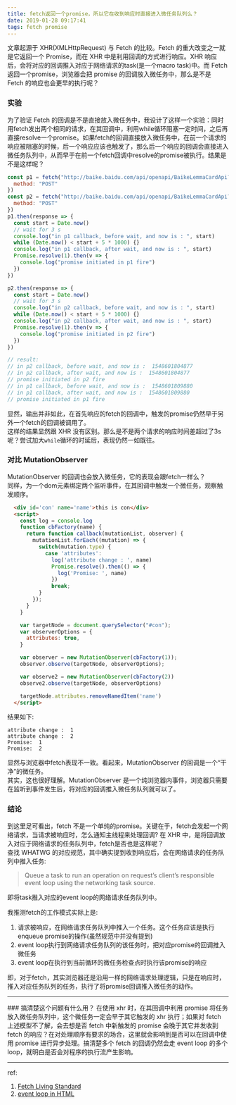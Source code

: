 ```yaml
---
title: fetch返回一个promise，所以它在收到响应时直接进入微任务队列么？
date: 2019-01-28 09:17:41
tags: fetch promise
---
```

文章起源于 XHR(XMLHttpRequest) 与 Fetch 的比较。Fetch 的重大改变之一就是它返回一个 Promise，而在 XHR 中是利用回调的方式进行响应。XHR 响应后，会将对应的回调推入对应于网络请求的task(是一个macro task)中。而 Fetch 返回一个promise，浏览器会把 promise 的回调放入微任务中，那么是不是 Fetch 的响应也会更早的执行呢？   

### 实验
为了验证 Fetch 的回调是不是直接放入微任务中，我设计了这样一个实验：同时用fetch发出两个相同的请求，在其回调中，利用while循环阻塞一定时间，之后再直接resolve一个promise。如果fetch的回调直接放入微任务中，在前一个请求的响应被阻塞的时候，后一个响应应该也触发了，那么后一个响应的回调会直接进入微任务队列中，从而早于在前一个fetch回调中resolve的promise被执行。结果是不是这样呢？      
```javascript
const p1 = fetch("http://baike.baidu.com/api/openapi/BaikeLemmaCardApi?scope=103&format=json&appid=379020&bk_key=shoe&bk_length=60", {
  method: "POST"
})
const p2 = fetch("http://baike.baidu.com/api/openapi/BaikeLemmaCardApi?scope=103&format=json&appid=379020&bk_key=shoe&bk_length=60", {
  method: "POST"
})
p1.then(response => {
  const start = Date.now()
  // wait for 3 s
  console.log("in p1 callback, before wait, and now is : ", start)
  while (Date.now() < start + 5 * 1000) {}
  console.log("in p1 callback, after wait, and now is : ", start)
  Promise.resolve(1).then(v => {
    console.log("promise initiated in p1 fire")
  })
})

p2.then(response => {
  const start = Date.now()
  // wait for 3 s
  console.log("in p2 callback, before wait, and now is : ", start)
  while (Date.now() < start + 5 * 1000) {}
  console.log("in p2 callback, after wait, and now is : ", start)
  Promise.resolve(1).then(v => {
    console.log("promise initiated in p2 fire")
  })
})

// result:
// in p2 callback, before wait, and now is :  1548601804877
// in p2 callback, after wait, and now is :  1548601804877
// promise initiated in p2 fire
// in p1 callback, before wait, and now is :  1548601809880
// in p1 callback, after wait, and now is :  1548601809880
// promise initiated in p1 fire
```
显然，输出并非如此，在首先响应的fetch的回调中，触发的promise仍然早于另外一个fetch的回调被调用了。    
这样的结果显然跟 XHR 没有区别。那么是不是两个请求的响应时间差超过了3s呢？尝试加大`while`循环的时延后，表现仍然一如既往。

### 对比 MutationObserver 
MutationObserver 的回调也会放入微任务，它的表现会跟fetch一样么？  
同样，为一个dom元素绑定两个监听事件，在其回调中触发一个微任务，观察触发顺序。
```html
  <div id='con' name='name'>this is con</div>
  <script>
    const log = console.log
    function cbFactory(name) {
      return function callback(mutationList, observer) {
        mutationList.forEach((mutation) => {
          switch(mutation.type) {
            case 'attributes':
              log('attribute change : ', name)
              Promise.resolve().then(() => {
                log('Promise: ', name)
              })
              break;
          }
        });
      }
    }

    var targetNode = document.querySelector("#con");
    var observerOptions = {
      attributes: true,
    }

    var observer = new MutationObserver(cbFactory(1));
    observer.observe(targetNode, observerOptions);

    var observe2 = new MutationObserver(cbFactory(2))
    observe2.observe(targetNode, observerOptions)

    targetNode.attributes.removeNamedItem('name')
  </script>
```
结果如下: 
```
attribute change :  1
attribute change :  2
Promise:  1
Promise:  2
```
显然与浏览器中fetch表现不一致。看起来，MutationObserver 的回调是一个“干净”的微任务。  
其实，这也很好理解。MutationObserver 是一个纯浏览器内事件，浏览器只需要在监听到事件发生后，将对应的回调推入微任务队列就可以了。

  
### 结论
到这里足可看出，fetch 不是一个单纯的promise。关键在于，fetch会发起一个网络请求，当请求被响应时，怎么通知主线程来处理回调? 在 XHR 中，是将回调放入对应于网络请求的任务队列中，fetch是否也是这样呢？   
查找 WHATWG 的对应规范，其中确实提到收到响应后，会在网络请求的任务队列中推入任务:   
> Queue a task to run an operation on request’s client’s responsible event loop using the networking task source.

即将task推入对应的event loop的网络请求任务队列中。

我推测fetch的工作模式实际上是:
1. 请求被响应，在网络请求任务队列中推入一个任务。这个任务应该是执行 enqueue promise的操作(虽然规范中并没有提到)
2. event loop执行到网络请求任务队列的该任务时，把对应promise的回调推入微任务
3. event loop在执行到当前循环的微任务检查点时执行该promise的响应

即，对于fetch，其实浏览器还是沿用一样的网络请求处理逻辑，只是在响应时，推入对应任务队列的任务，执行了将promise回调推入微任务的动作。  

<hr />
### 搞清楚这个问题有什么用？    
在使用 xhr 时，在其回调中利用 promise 将任务放入微任务队列中，这个微任务一定会早于其它触发的 xhr 执行；如果对 fetch 上述模型不了解，会去想是否 fetch 中新触发的 promise 会晚于其它并发收到 fetch 的响应？在对处理顺序有要求的场合，这里就会影响到是否可以在回调中使用 promise 进行异步处理。搞清楚多个 fetch 的回调仍然会走 event loop 的多个loop，就明白是否会对程序的执行流产生影响。   

<hr />

ref:   
1. [Fetch Living Standard](https://fetch.spec.whatwg.org/)   
2. [event loop in HTML](https://html.spec.whatwg.org/multipage/webappapis.html#event-loop-processing-model)

